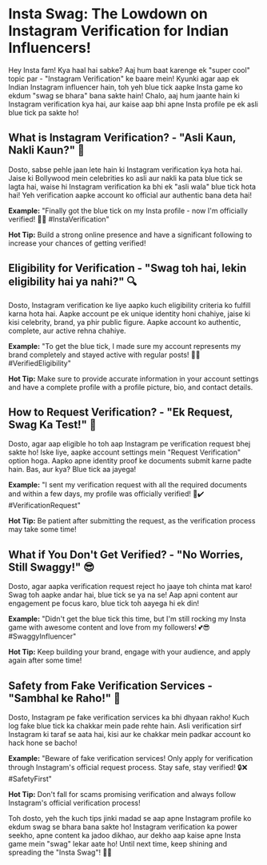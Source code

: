 # Insta Swag: The Lowdown on Instagram Verification for Indian Influencers!

Hey Insta fam! Kya haal hai sabke? Aaj hum baat karenge ek "super cool" topic par - "Instagram Verification" ke baare mein! Kyunki agar aap ek Indian Instagram influencer hain, toh yeh blue tick aapke Insta game ko ekdum "swag se bhara" bana sakte hain! Chalo, aaj hum jaante hain ki Instagram verification kya hai, aur kaise aap bhi apne Insta profile pe ek asli blue tick pa sakte ho!

## What is Instagram Verification? - "Asli Kaun, Nakli Kaun?" 🤔

Dosto, sabse pehle jaan lete hain ki Instagram verification kya hota hai. Jaise ki Bollywood mein celebrities ko asli aur nakli ka pata blue tick se lagta hai, waise hi Instagram verification ka bhi ek "asli wala" blue tick hota hai! Yeh verification aapke account ko official aur authentic bana deta hai!

**Example:** "Finally got the blue tick on my Insta profile - now I'm officially verified! 🎉💙 #InstaVerification"

**Hot Tip:** Build a strong online presence and have a significant following to increase your chances of getting verified!

## Eligibility for Verification - "Swag toh hai, lekin eligibility hai ya nahi?" 🔍

Dosto, Instagram verification ke liye aapko kuch eligibility criteria ko fulfill karna hota hai. Aapke account pe ek unique identity honi chahiye, jaise ki kisi celebrity, brand, ya phir public figure. Aapke account ko authentic, complete, aur active rehna chahiye.

**Example:** "To get the blue tick, I made sure my account represents my brand completely and stayed active with regular posts! 📸💯 #VerifiedEligibility"

**Hot Tip:** Make sure to provide accurate information in your account settings and have a complete profile with a profile picture, bio, and contact details.

## How to Request Verification? - "Ek Request, Swag Ka Test!" 📝

Dosto, agar aap eligible ho toh aap Instagram pe verification request bhej sakte ho! Iske liye, aapke account settings mein "Request Verification" option hoga. Aapko apne identity proof ke documents submit karne padte hain. Bas, aur kya? Blue tick aa jayega!

**Example:** "I sent my verification request with all the required documents and within a few days, my profile was officially verified! 📝✔️ #VerificationRequest"

**Hot Tip:** Be patient after submitting the request, as the verification process may take some time!

## What if You Don't Get Verified? - "No Worries, Still Swaggy!" 😎

Dosto, agar aapka verification request reject ho jaaye toh chinta mat karo! Swag toh aapke andar hai, blue tick se ya na se! Aap apni content aur engagement pe focus karo, blue tick toh aayega hi ek din!

**Example:** "Didn't get the blue tick this time, but I'm still rocking my Insta game with awesome content and love from my followers! 💕😎 #SwaggyInfluencer"

**Hot Tip:** Keep building your brand, engage with your audience, and apply again after some time!

## Safety from Fake Verification Services - "Sambhal ke Raho!" 🚫

Dosto, Instagram pe fake verification services ka bhi dhyaan rakho! Kuch log fake blue tick ka chakkar mein pade rehte hain. Asli verification sirf Instagram ki taraf se aata hai, kisi aur ke chakkar mein padkar account ko hack hone se bacho!

**Example:** "Beware of fake verification services! Only apply for verification through Instagram's official request process. Stay safe, stay verified! 🔒❌ #SafetyFirst"

**Hot Tip:** Don't fall for scams promising verification and always follow Instagram's official verification process!

Toh dosto, yeh the kuch tips jinki madad se aap apne Instagram profile ko ekdum swag se bhara bana sakte ho! Instagram verification ka power seekho, apne content ka jadoo dikhao, aur dekho aap kaise apne Insta game mein "swag" lekar aate ho! Until next time, keep shining and spreading the "Insta Swag"! 🌟😎
